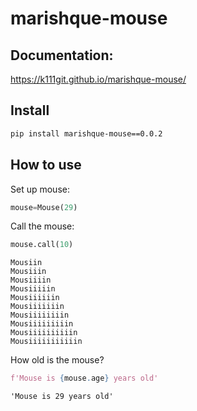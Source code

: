 marishque-mouse
================

<!-- WARNING: THIS FILE WAS AUTOGENERATED! DO NOT EDIT! -->

## Documentation:

https://k111git.github.io/marishque-mouse/

## Install

``` sh
pip install marishque-mouse==0.0.2
```

## How to use

Set up mouse:

``` python
mouse=Mouse(29)
```

Call the mouse:

``` python
mouse.call(10)
```

    Mousiin
    Mousiiin
    Mousiiiin
    Mousiiiiin
    Mousiiiiiin
    Mousiiiiiiin
    Mousiiiiiiiin
    Mousiiiiiiiiin
    Mousiiiiiiiiiin
    Mousiiiiiiiiiiin

How old is the mouse?

``` python
f'Mouse is {mouse.age} years old'
```

    'Mouse is 29 years old'
